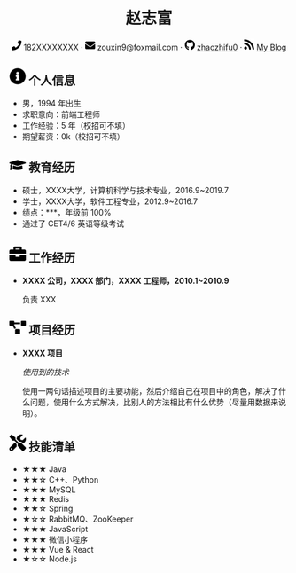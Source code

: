  <center>
     <h1>赵志富</h1>
     <div>
         <span>
             <img src="assets/phone-solid.svg" width="18px">
             182XXXXXXXX
         </span>
         ·
         <span>
             <img src="assets/envelope-solid.svg" width="18px">
             zouxin9@foxmail.com
         </span>
         ·
         <span>
             <img src="assets/github-brands.svg" width="18px">
             <a href="https://github.com/zhaozhifu0">zhaozhifu0</a>
         </span>
         ·
         <span>
             <img src="assets/rss-solid.svg" width="18px">
             <a href="https://zhaozhifu0.github.io">My Blog</a>
         </span>
     </div>
 </center>

 ## <img src="assets/info-circle-solid.svg" width="30px"> 个人信息 

 - 男，1994 年出生
 - 求职意向：前端工程师
 - 工作经验：5 年（校招可不填）
 - 期望薪资：0k（校招可不填）

## <img src="assets/graduation-cap-solid.svg" width="30px"> 教育经历

- 硕士，XXXX大学，计算机科学与技术专业，2016.9~2019.7
- 学士，XXXX大学，软件工程专业，2012.9~2016.7
- 绩点：***，年级前 100%
- 通过了 CET4/6 英语等级考试

## <img src="assets/briefcase-solid.svg" width="30px"> 工作经历

- **XXXX 公司，XXXX 部门，XXXX 工程师，2010.1~2010.9**

   负责 XXX

## <img src="assets/project-diagram-solid.svg" width="30px"> 项目经历

- **XXXX 项目**

  *使用到的技术*

  使用一两句话描述项目的主要功能，然后介绍自己在项目中的角色，解决了什么问题，使用什么方式解决，比别人的方法相比有什么优势（尽量用数据来说明）。

## <img src="assets/tools-solid.svg" width="30px"> 技能清单

- ★★★ Java
- ★★☆ C++、Python
- ★★★ MySQL
- ★★★ Redis
- ★★☆ Spring
- ★☆☆ RabbitMQ、ZooKeeper
- ★★★ JavaScript
- ★★★ 微信小程序
- ★★★ Vue & React
- ★☆☆ Node.js